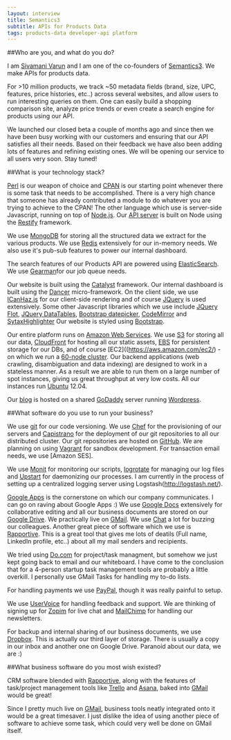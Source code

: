 ```yaml
---
layout: interview
title: Semantics3 
subtitle: APIs for Products Data
tags: products-data developer-api platform
---
```


##Who are you, and what do you do?

I am [Sivamani Varun](http://twitter.com/netvarun) and I am one of the co-founders of [Semantics3](https://semantics3.com/). We make APIs for products data.

For >10 million products, we track ~50 metadata fields (brand, size, UPC, features, price histories, etc..)  across several websites, and allow users to run interesting queries on them. One can easily build a shopping comparison site, analyze price trends or even create a search engine for products using our API.

We launched our closed beta a couple of months ago and since then we have been busy working with our customers and ensuring that our API satisfies all their needs. Based on their feedback we have also been adding lots of features and refining existing ones. We will be opening our service to all users very soon. Stay tuned!

##What is your technology stack?

[Perl](http://perl.org/) is our weapon of choice and [CPAN](http://www.cpan.org/) is our starting point whenever there is some task that needs to be accomplished. There is a very high chance that someone has already contributed a module to do whatever you are trying to achieve to the CPAN! The other language which use is server-side Javascript, running on top of [Node.js](http://nodejs.org). Our [API server](http://blog.semantics3.com/building-a-paid-api-offering/) is built on Node using the [Restify](http://mcavage.github.com/node-restify/) framework.

We use [MongoDB](http://mongodb.org) for storing all the structured data we extract for the various products. We use [Redis](http://redis.io/) extensively for our in-memory needs. We also use it's pub-sub features to power our internal dashboard.

The search features of our Products API are powered using [ElasticSearch](http://www.elasticsearch.org/). We use [Gearman](http://gearman.org/)for our job queue needs.

Our website is built using the [Catalyst](http://www.catalystframework.org/) framework. Our internal dashboard is built using the [Dancer](http://perldancer.org/) micro-framework.
On the client side, we use [ICanHaz.js](http://icanhazjs.com/) for our client-side rendering and of course [JQuery](http://jquery.com/) is used extensively.
Some other Javascript libraries which we use include [JQuery Flot](http://www.flotcharts.org/), [JQuery DataTables](http://datatables.net/), [Bootstrap datepicker](https://github.com/eternicode/bootstrap-datepicker), [CodeMirror](http://codemirror.net/) and [SytaxHighlighter](http://alexgorbatchev.com/SyntaxHighlighter/)
Our website is styled using [Bootstrap](http://twitter.github.com/bootstrap/).

Our entire platform runs on [Amazon Web Services](https://aws.amazon.com). We use [S3](https://aws.amazon.com/s3/) for storing all our data,
[CloudFront](https://aws.amazon.com/cloudfront/) for hosting all our static assets, [EBS](https://aws.amazon.com/ebs/) for persistent storage for our DBs, and of course
[EC2]((https://aws.amazon.com/ec2/) - on which we run a [60-node cluster](http://blog.semantics3.com/how-we-built-our-almost-distributed-web-crawler/). Our backend applications (web crawling, disambiguation and data indexing) are designed to work in a stateless manner. As a result we are able to run them on a large number of spot instances, giving us great throughput at very low costs. All our instances run [Ubuntu](http://ubuntu.com/) 12.04.

Our [blog](http://blog.semantics3.com/) is hosted on a shared [GoDaddy](http://godaddy.com/) server running [Wordpress](http://wordpress.org/).

##What software do you use to run your business?

We use [git](http://git-scm.com/) for our code versioning. We use [Chef](http://www.opscode.com/chef/) for the provisioning of our servers and [Capistrano](https://github.com/capistrano/capistrano) for the deployment of our git repositories to all our distributed cluster. Our git repositories are hosted on [GitHub](http://github.com/). We are planning on using [Vagrant](http://vagrantup.com/) for sandbox development. For transaction email needs, we use [Amazon SES].

We use [Monit](http://mmonit.com/monit/) for monitoring our scripts, [logrotate](http://linuxcommand.org/man_pages/logrotate8.html) for managing our log files and
[Upstart](http://upstart.ubuntu.com/) for daemonizing our processes. I am currently in the process of setting up a centralized logging server using Logstash(http://logstash.net/).

[Google Apps](http://www.google.com/apps) is the cornerstone on which our company communicates. I can go on raving about Google Apps :) We use [Google Docs](http://docs.google.com/) extensively
for collaborative editing and all our business documents are stored on our [Google Drive](http://drive.google.com/). We practically live on [GMail](http://gmail.com/). We use
[Chat](http://gmail.com/) a lot for buzzing our colleagues. Another great piece of software which we use is [Rapportive](http://rapportive.com/). This is a great tool that gives me lots of deatils (Full name, LinkedIn profile, etc..) about all my mail senders and recipients.

We tried using [Do.com](http://do.com/) for project/task managment, but somehow we just kept going back to email and our whiteboard. I have come to the conclusion that for a 4-person startup task management tools are probably a little overkill. I personally use GMail Tasks for handling my to-do lists.

For handling payments we use [PayPal](https://paypal.com/), though it was really painful to setup.

We use [UserVoice](http://uservoice.com/) for handling feedback and support. We are thinking of signing up for [Zopim](http://zopim.com/) for live chat and [MailChimp](http://mailchimp.com) for handling our newsletters.

For backup and internal sharing of our business documents, we use [Dropbox](http://dropbox.com). This is actually our third layer of storage. There is usually a copy in our inbox and another one on
Google Drive. Paranoid about our data, we are :)

##What business software do you most wish existed?

CRM software blended with [Rapportive](http://rapportive.com/), along with the features of task/project management tools like [Trello](http://trello.com) and [Asana](http://asana.com/), baked into [GMail](http://gmail.com/) would be great!

Since I pretty much live on [GMail](http://gmail.com/), business tools neatly integrated onto it would be a great timesaver. I just dislike the idea of using another piece of software to achieve some task, which could very well be done on GMail itself.


